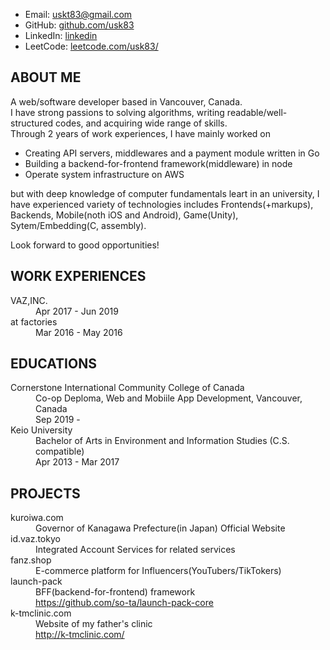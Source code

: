 - Email: uskt83@gmail.com
- GitHub: [github.com/usk83](https://github.com/usk83)
- LinkedIn: [linkedin](https://www.linkedin.com/in/%E4%BD%91%E5%85%81-%E9%AB%98%E6%A9%8B-066183bb/)
- LeetCode: [leetcode.com/usk83/](https://leetcode.com/usk83/)

<h2>ABOUT ME</h2>
<p>
  A web/software developer based in Vancouver, Canada.<br>
  I have strong passions to solving algorithms, writing readable/well-structured codes, and acquiring wide range of skills.<br>
  Through 2 years of work experiences, I have mainly worked on
  <ul>
    <li>Creating API servers, middlewares and a payment module written in Go</li>
    <li>Building a backend-for-frontend framework(middleware) in node</li>
    <li>Operate system infrastructure on AWS</li>
  </ul>
  but with deep knowledge of computer fundamentals leart in an university, I have experienced variety of technologies includes Frontends(+markups), Backends, Mobile(noth iOS and Android), Game(Unity), Sytem/Embedding(C, assembly).
</p>
<p>Look forward to good opportunities!</p>

<h2>WORK EXPERIENCES</h2>
<dl>
  <dt>VAZ,INC.</dt>
  <dd>Apr 2017 - Jun 2019</dd>

  <dt>at factories</dt>
  <dd>Mar 2016 - May 2016</dd>
</dl>

<h2>EDUCATIONS</h2>
<dl>
  <dt>Cornerstone International Community College of Canada</dt>
  <dd>Co-op Deploma, Web and Mobiile App Development, Vancouver, Canada</dd>
  <dd>Sep 2019 -</dd>

  <dt>Keio University</dt>
  <dd>Bachelor of Arts in Environment and Information Studies (C.S. compatible)</dd>
  <dd>Apr 2013 - Mar 2017</dd>
</dl>


<h2>PROJECTS</h2>
<dl>
  <dt>kuroiwa.com</dt>
  <dd>Governor of Kanagawa Prefecture(in Japan) Official Website</dd>

  <dt>id.vaz.tokyo</dt>
  <dd>Integrated Account Services for related services</dd>

  <dt>fanz.shop</dt>
  <dd>E-commerce platform for Influencers(YouTubers/TikTokers)</dd>

  <dt>launch-pack</dt>
  <dd>BFF(backend-for-frontend) framework</dd>
  <dd><a href="https://github.com/so-ta/launch-pack-core" title="">https://github.com/so-ta/launch-pack-core</a></dd>

  <dt>k-tmclinic.com</dt>
  <dd>Website of my father's clinic</dd>
  <dd><a href="http://k-tmclinic.com/" title="">http://k-tmclinic.com/</a></dd>
</dl>
